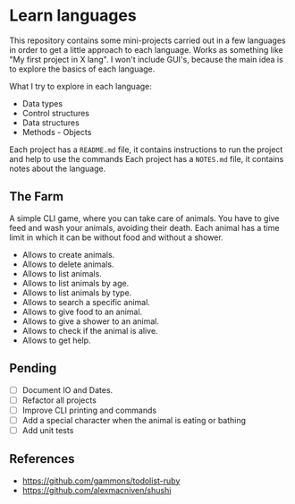 # Learn languages

This repository contains some mini-projects carried out in a few languages in order to get a little approach to each language. Works as something like "My first project in X lang". I won't include GUI's, because the main idea is to explore the basics of each language.

What I try to explore in each language:

- Data types
- Control structures
- Data structures
- Methods - Objects

Each project has a `README.md` file, it contains instructions to run the project and help to use the commands
Each project has a `NOTES.md` file, it contains notes about the language.

## The Farm

A simple CLI game, where you can take care of animals. You have to give feed and wash your animals, avoiding their death. Each animal has a time limit in which it can be without food and without a shower.

- Allows to create animals.
- Allows to delete animals.
- Allows to list animals.
- Allows to list animals by age.
- Allows to list animals by type.
- Allows to search a specific animal.
- Allows to give food to an animal.
- Allows to give a shower to an animal.
- Allows to check if the animal is alive.
- Allows to get help.

## Pending
- [ ] Document IO and Dates.
- [ ] Refactor all projects
- [ ] Improve CLI printing and commands
- [ ] Add a special character when the animal is eating or bathing
- [ ] Add unit tests

## References
- https://github.com/gammons/todolist-ruby
- https://github.com/alexmacniven/shushi
